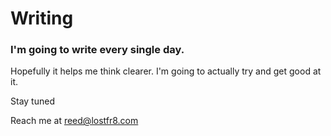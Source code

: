 # Writing

### I'm going to write every single day. 

Hopefully it helps me think clearer. I'm going to actually try and get good at it. 

Stay tuned


Reach me at reed@lostfr8.com



